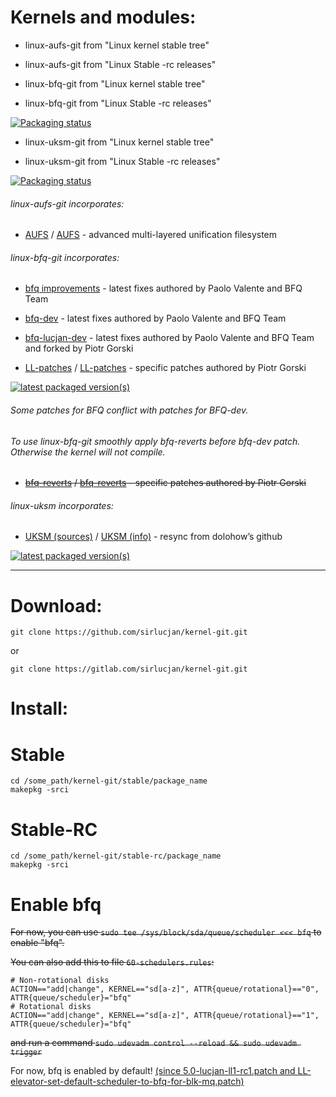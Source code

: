 # Kernels and modules:

- linux-aufs-git from "Linux kernel stable tree"
 
- linux-aufs-git from "Linux Stable -rc releases"

- linux-bfq-git from "Linux kernel stable tree"
 
- linux-bfq-git from "Linux Stable -rc releases"

[![Packaging status](https://repology.org/badge/vertical-allrepos/linux-bfq.svg)](https://repology.org/project/linux-bfq/versions)

- linux-uksm-git from "Linux kernel stable tree"
 
- linux-uksm-git from "Linux Stable -rc releases"

[![Packaging status](https://repology.org/badge/vertical-allrepos/linux-uksm.svg)](https://repology.org/project/linux-uksm/versions)

###### linux-aufs-git incorporates:

* [AUFS](https://github.com/sfjro/aufs5-standalone/tree/aufs5.5) / [AUFS](http://aufs.sourceforge.net) - advanced multi-layered unification filesystem

###### linux-bfq-git incorporates:

* [bfq improvements](https://groups.google.com/forum/#!forum/bfq-iosched) - latest fixes authored by Paolo Valente and BFQ Team

* [bfq-dev](https://github.com/Algodev-github/bfq-mq/tree/dev-bfq-on-5.5) - latest fixes authored by Paolo Valente and BFQ Team

* [bfq-lucjan-dev](https://github.com/sirlucjan/bfq-mq-lucjan/tree/dev-bfq-on-5.5-lucjan) - latest fixes authored by Paolo Valente and BFQ Team and forked by Piotr Gorski

* [LL-patches](https://github.com/sirlucjan/kernel-patches/tree/master/5.5/ll-patches) / [LL-patches](https://gitlab.com/sirlucjan/kernel-patches/tree/master/5.5/ll-patches) - specific patches authored by Piotr Gorski

[![latest packaged version(s)](https://repology.org/badge/latest-versions/linux-bfq.svg)](https://repology.org/project/linux-bfq/versions)

###### Some patches for BFQ conflict with patches for BFQ-dev.

###### To use linux-bfq-git smoothly apply bfq-reverts before bfq-dev patch. Otherwise the kernel will not compile.

* ~~[bfq-reverts](https://github.com/sirlucjan/kernel-patches/tree/master/5.5/bfq-reverts-sep) / [bfq-reverts](https://gitlab.com/sirlucjan/kernel-patches/tree/master/5.5/bfq-reverts-sep) - specific patches authored by Piotr Gorski~~

###### linux-uksm incorporates:

* [UKSM (sources)](https://github.com/dolohow/uksm) / [UKSM (info)](https://www.usenix.org/sites/default/files/conference/protected-files/fast18_slides_xia.pdf) - resync from dolohow’s github

[![latest packaged version(s)](https://repology.org/badge/latest-versions/linux-uksm.svg)](https://repology.org/project/linux-uksm/versions)

***

# Download:

```
git clone https://github.com/sirlucjan/kernel-git.git

```
or

```
git clone https://gitlab.com/sirlucjan/kernel-git.git

```

# Install:


# Stable

```
cd /some_path/kernel-git/stable/package_name
makepkg -srci

```

# Stable-RC

```
cd /some_path/kernel-git/stable-rc/package_name
makepkg -srci

```

# Enable bfq

~~For now, you can use `sudo tee /sys/block/sda/queue/scheduler <<< bfq` to enable "bfq".~~

~~You can also add this to file `60-schedulers.rules`:~~

```
# Non-rotational disks
ACTION=="add|change", KERNEL=="sd[a-z]", ATTR{queue/rotational}=="0", ATTR{queue/scheduler}="bfq"
# Rotational disks
ACTION=="add|change", KERNEL=="sd[a-z]", ATTR{queue/rotational}=="1", ATTR{queue/scheduler}="bfq"
```

~~and run a command `sudo udevadm control --reload && sudo udevadm trigger`~~

For now, bfq is enabled by default! [(since 5.0-lucjan-ll1-rc1.patch and LL-elevator-set-default-scheduler-to-bfq-for-blk-mq.patch)](https://github.com/sirlucjan/kernel-patches/blob/master/5.0/ll-patches/0002-LL-elevator-set-default-scheduler-to-bfq-for-blk-mq.patch)
